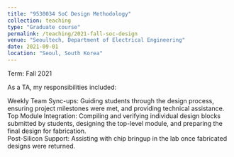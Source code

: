 ```yaml
---
title: "9530034 SoC Design Methodology"
collection: teaching
type: "Graduate course"
permalink: /teaching/2021-fall-soc-design
venue: "Seoultech, Department of Electrical Engineering"
date: 2021-09-01
location: "Seoul, South Korea"
---
```

Term: Fall 2021 


As a TA, my responsibilities included:

Weekly Team Sync-ups: Guiding students through the design process, ensuring project milestones were met, and providing technical assistance.  
Top Module Integration: Compiling and verifying individual design blocks submitted by students, designing the top-level module, and preparing the final design for fabrication.  
Post-Silicon Support: Assisting with chip bringup in the lab once fabricated designs were returned.  
